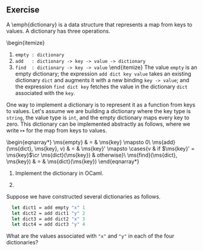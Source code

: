   
## Exercise
  A \emph{dictionary} is a data structure that represents a map from keys to values.  A dictionary has
  three operations.
  
  \begin{itemize}
1. `empty : dictionary`
1. `add   : dictionary -> key -> value -> dictionary`
1. `find  : dictionary -> key -> value`
  \end{itemize}
  The value `empty` is an empty dictionary; the expression `add dict key value`
  takes an existing dictionary `dict` and augments it with a new binding
  `key -> value`; and the expression `find dict key` fetches the value in the
  dictionary `dict` associated with the `key`.
  
  One way to implement a dictionary is to represent it as a function from keys to values.  Let's
  assume we are building a dictionary where the key type is `string`, the value type is
  `int`, and the empty dictionary maps every key to zero.  This dictionary can be implemented
  abstractly as follows, where we write $\mapsto$ for the map from keys to values.
  
  \begin{eqnarray*}
  \ms{empty} & = & \ms{key} \mapsto 0\\
  \ms{add}(\ms{dict}, \ms{key}, v) & = & \ms{key}' \mapsto \cases{v & if $\ms{key}' = \ms{key}$\cr
  \ms{dict}(\ms{key}) & otherwise}\\
  \ms{find}(\ms{dict}, \ms{key}) & = & \ms{dict}(\ms{key})
  \end{eqnarray*}
  
1. Implement the dictionary in OCaml.
  
  
1.
  Suppose we have constructed several dictionaries as follows.
  
```ocaml
  let dict1 = add empty "x" 1
  let dict2 = add dict1 "y" 2
  let dict3 = add dict2 "x" 3
  let dict4 = add dict3 "y" 4
```
  
  What are the values associated with `"x"` and `"y"` in each of the four dictionaries?
  
